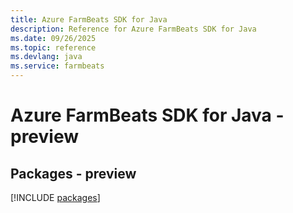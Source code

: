 ```yaml
---
title: Azure FarmBeats SDK for Java
description: Reference for Azure FarmBeats SDK for Java
ms.date: 09/26/2025
ms.topic: reference
ms.devlang: java
ms.service: farmbeats
---
```

# Azure FarmBeats SDK for Java - preview
## Packages - preview
[!INCLUDE [packages](farmbeats-index.md)]